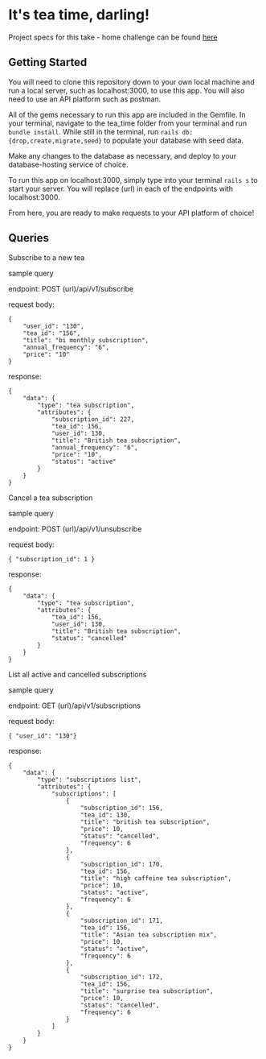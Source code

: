 # It's tea time, darling! 

Project specs for this take - home challenge can be found [here](https://mod4.turing.edu/projects/take_home/)

## Getting Started

You will need to clone this repository down to your own local machine and run a local server, such as localhost:3000, to use this app. You will also need to use an API platform such as postman. 

All of the gems necessary to run this app are included in the Gemfile. In your terminal, navigate to the tea_time folder from your terminal and run `bundle install`. While still in the terminal, run `rails db:{drop,create,migrate,seed}` to populate your database with seed data.

Make any changes to the database as necessary, and deploy to your database-hosting service of choice.

To run  this app on localhost:3000, simply type into your terminal `rails s` to start your server. You will replace (url) in each of the endpoints with localhost:3000. 

From here, you are ready to make requests to your API platform of choice! 

## Queries 

Subscribe to a new tea 

sample query 

endpoint: POST (url)/api/v1/subscribe

request body: 

```
{
    "user_id": "130", 
    "tea_id": "156", 
    "title": "bi monthly subscription",
    "annual_frequency": "6",
    "price": "10"
}
```

response:

```
{
    "data": {
        "type": "tea subscription",
        "attributes": {
            "subscription_id": 227,
            "tea_id": 156,
            "user_id": 130,
            "title": "British tea subscription",
            "annual_frequency": "6",
            "price": "10",
            "status": "active"
        }
    }
}
```
Cancel a tea subscription 

sample query 

endpoint: POST (url)/api/v1/unsubscribe

request body: 

```
{ "subscription_id": 1 } 
```

response: 

```
{
    "data": {
        "type": "tea subscription",
        "attributes": {
            "tea_id": 156,
            "user_id": 130,
            "title": "British tea subscription",
            "status": "cancelled"
        }
    }
}
```

List all active and cancelled subscriptions 

sample query 

endpoint: GET (url)/api/v1/subscriptions

request body: 

```
{ "user_id": "130"}
```

response: 

```
{
    "data": {
        "type": "subscriptions list",
        "attributes": {
            "subscriptions": [
                {
                    "subscription_id": 156,
                    "tea_id": 130,
                    "title": "british tea subscription",
                    "price": 10,
                    "status": "cancelled",
                    "frequency": 6
                },
                {
                    "subscription_id": 170,
                    "tea_id": 156,
                    "title": "high caffeine tea subscription",
                    "price": 10,
                    "status": "active",
                    "frequency": 6
                },
                {
                    "subscription_id": 171,
                    "tea_id": 156,
                    "title": "Asian tea subscription mix",
                    "price": 10,
                    "status": "active",
                    "frequency": 6
                },
                {
                    "subscription_id": 172,
                    "tea_id": 156,
                    "title": "surprise tea subscription",
                    "price": 10,
                    "status": "cancelled",
                    "frequency": 6
                }
            ]
        }
    }
}
```

